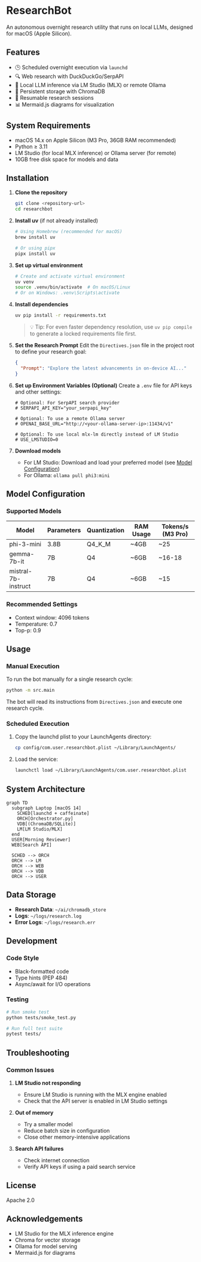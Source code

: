 # ResearchBot

An autonomous overnight research utility that runs on local LLMs, designed for macOS (Apple Silicon).

## Features

- 🕒 Scheduled overnight execution via `launchd`
- 🔍 Web research with DuckDuckGo/SerpAPI
- 🧠 Local LLM inference via LM Studio (MLX) or remote Ollama
- 💾 Persistent storage with ChromaDB
- 🔄 Resumable research sessions
- 📊 Mermaid.js diagrams for visualization

## System Requirements

- macOS 14.x on Apple Silicon (M3 Pro, 36GB RAM recommended)
- Python ≥ 3.11
- LM Studio (for local MLX inference) or Ollama server (for remote)
- 10GB free disk space for models and data

## Installation

1. **Clone the repository**
   ```bash
   git clone <repository-url>
   cd researchbot
   ```

2. **Install uv** (if not already installed)
   ```bash
   # Using Homebrew (recommended for macOS)
   brew install uv
   
   # Or using pipx
   pipx install uv
   ```

3. **Set up virtual environment**
   ```bash
   # Create and activate virtual environment
   uv venv
   source .venv/bin/activate  # On macOS/Linux
   # Or on Windows: .venv\Scripts\activate
   ```

4. **Install dependencies**
   ```bash
   uv pip install -r requirements.txt
   ```
   
   > 💡 Tip: For even faster dependency resolution, use `uv pip compile` to generate a locked requirements file first.

4. **Set the Research Prompt**
   Edit the `Directives.json` file in the project root to define your research goal:
   ```json
   {
     "Prompt": "Explore the latest advancements in on-device AI..."
   }
   ```

5. **Set up Environment Variables (Optional)**
   Create a `.env` file for API keys and other settings:
   ```env
   # Optional: For SerpAPI search provider
   # SERPAPI_API_KEY="your_serpapi_key"

   # Optional: To use a remote Ollama server
   # OPENAI_BASE_URL="http://<your-ollama-server-ip>:11434/v1"

   # Optional: To use local mlx-lm directly instead of LM Studio
   # USE_LMSTUDIO=0
   ```

6. **Download models**
   - For LM Studio: Download and load your preferred model (see [Model Configuration](#model-configuration))
   - For Ollama: `ollama pull phi3:mini`

## Model Configuration

### Supported Models

| Model             | Parameters | Quantization | RAM Usage | Tokens/s (M3 Pro) |
|-------------------|------------|--------------|-----------|-------------------|
| phi-3-mini        | 3.8B       | Q4_K_M       | ~4GB      | ~25               |
| gemma-7b-it       | 7B         | Q4           | ~6GB      | ~16-18            |
| mistral-7b-instruct | 7B         | Q4           | ~6GB      | ~15               |

### Recommended Settings
- Context window: 4096 tokens
- Temperature: 0.7
- Top-p: 0.9

## Usage

### Manual Execution
To run the bot manually for a single research cycle:
```bash
python -m src.main
```
The bot will read its instructions from `Directives.json` and execute one research cycle.

### Scheduled Execution
1. Copy the launchd plist to your LaunchAgents directory:
   ```bash
   cp config/com.user.researchbot.plist ~/Library/LaunchAgents/
   ```

2. Load the service:
   ```bash
   launchctl load ~/Library/LaunchAgents/com.user.researchbot.plist
   ```

## System Architecture

```mermaid
graph TD
  subgraph Laptop [macOS 14]
    SCHED[launchd + caffeinate]
    ORCH[Orchestrator.py]
    VDB[(ChromaDB/SQLite)]
    LM[LM Studio/MLX]
  end
  USER[Morning Reviewer]
  WEB[Search API]

  SCHED --> ORCH
  ORCH --> LM
  ORCH --> WEB
  ORCH --> VDB
  ORCH --> USER
```

## Data Storage

- **Research Data**: `~/ai/chromadb_store`
- **Logs**: `~/logs/research.log`
- **Error Logs**: `~/logs/research.err`

## Development

### Code Style
- Black-formatted code
- Type hints (PEP 484)
- Async/await for I/O operations

### Testing
```bash
# Run smoke test
python tests/smoke_test.py

# Run full test suite
pytest tests/
```

## Troubleshooting

### Common Issues
1. **LM Studio not responding**
   - Ensure LM Studio is running with the MLX engine enabled
   - Check that the API server is enabled in LM Studio settings

2. **Out of memory**
   - Try a smaller model
   - Reduce batch size in configuration
   - Close other memory-intensive applications

3. **Search API failures**
   - Check internet connection
   - Verify API keys if using a paid search service

## License

Apache 2.0

## Acknowledgements

- LM Studio for the MLX inference engine
- Chroma for vector storage
- Ollama for model serving
- Mermaid.js for diagrams
